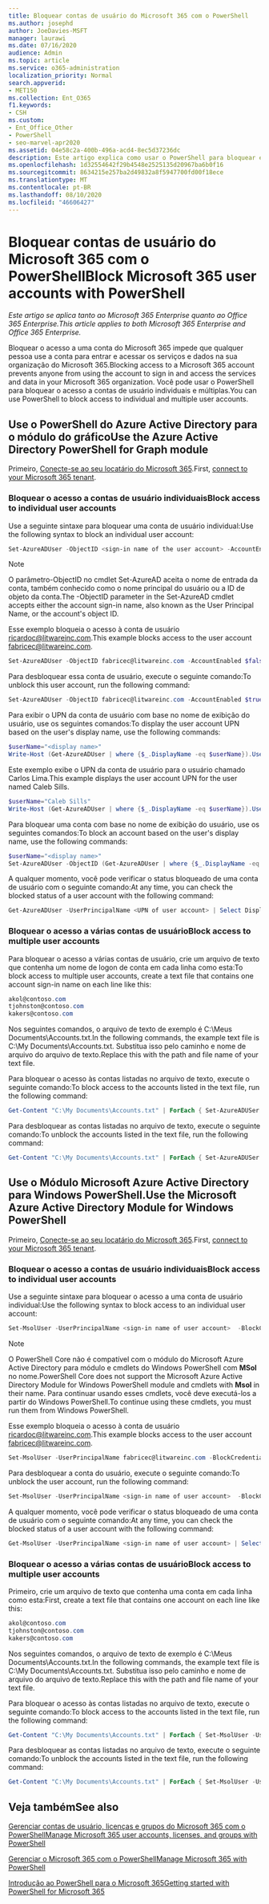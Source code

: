 ```yaml
---
title: Bloquear contas de usuário do Microsoft 365 com o PowerShell
ms.author: josephd
author: JoeDavies-MSFT
manager: laurawi
ms.date: 07/16/2020
audience: Admin
ms.topic: article
ms.service: o365-administration
localization_priority: Normal
search.appverid:
- MET150
ms.collection: Ent_O365
f1.keywords:
- CSH
ms.custom:
- Ent_Office_Other
- PowerShell
- seo-marvel-apr2020
ms.assetid: 04e58c2a-400b-496a-acd4-8ec5d37236dc
description: Este artigo explica como usar o PowerShell para bloquear e desbloquear o acesso às contas do Microsoft 365.
ms.openlocfilehash: 1d32554642f29b4548e2525135d20967ba6b0f16
ms.sourcegitcommit: 8634215e257ba2d49832a8f5947700fd00f18ece
ms.translationtype: MT
ms.contentlocale: pt-BR
ms.lasthandoff: 08/10/2020
ms.locfileid: "46606427"
---
```

# <a name="block-microsoft-365-user-accounts-with-powershell"></a><span data-ttu-id="a24d7-103">Bloquear contas de usuário do Microsoft 365 com o PowerShell</span><span class="sxs-lookup"><span data-stu-id="a24d7-103">Block Microsoft 365 user accounts with PowerShell</span></span>

<span data-ttu-id="a24d7-104">*Este artigo se aplica tanto ao Microsoft 365 Enterprise quanto ao Office 365 Enterprise.*</span><span class="sxs-lookup"><span data-stu-id="a24d7-104">*This article applies to both Microsoft 365 Enterprise and Office 365 Enterprise.*</span></span>

<span data-ttu-id="a24d7-105">Bloquear o acesso a uma conta do Microsoft 365 impede que qualquer pessoa use a conta para entrar e acessar os serviços e dados na sua organização do Microsoft 365.</span><span class="sxs-lookup"><span data-stu-id="a24d7-105">Blocking access to a Microsoft 365 account prevents anyone from using the account to sign in and access the services and data in your Microsoft 365 organization.</span></span> <span data-ttu-id="a24d7-106">Você pode usar o PowerShell para bloquear o acesso a contas de usuário individuais e múltiplas.</span><span class="sxs-lookup"><span data-stu-id="a24d7-106">You can use PowerShell to block access to individual and multiple user accounts.</span></span>

## <a name="use-the-azure-active-directory-powershell-for-graph-module"></a><span data-ttu-id="a24d7-107">Use o PowerShell do Azure Active Directory para o módulo do gráfico</span><span class="sxs-lookup"><span data-stu-id="a24d7-107">Use the Azure Active Directory PowerShell for Graph module</span></span>

<span data-ttu-id="a24d7-108">Primeiro, [Conecte-se ao seu locatário do Microsoft 365](connect-to-office-365-powershell.md#connect-with-the-azure-active-directory-powershell-for-graph-module).</span><span class="sxs-lookup"><span data-stu-id="a24d7-108">First, [connect to your Microsoft 365 tenant](connect-to-office-365-powershell.md#connect-with-the-azure-active-directory-powershell-for-graph-module).</span></span>
 
### <a name="block-access-to-individual-user-accounts"></a><span data-ttu-id="a24d7-109">Bloquear o acesso a contas de usuário individuais</span><span class="sxs-lookup"><span data-stu-id="a24d7-109">Block access to individual user accounts</span></span>

<span data-ttu-id="a24d7-110">Use a seguinte sintaxe para bloquear uma conta de usuário individual:</span><span class="sxs-lookup"><span data-stu-id="a24d7-110">Use the following syntax to block an individual user account:</span></span>
  
```powershell
Set-AzureADUser -ObjectID <sign-in name of the user account> -AccountEnabled $false
```

> [!NOTE]
> <span data-ttu-id="a24d7-111">O parâmetro-ObjectID no cmdlet Set-AzureAD aceita o nome de entrada da conta, também conhecido como o nome principal do usuário ou a ID de objeto da conta.</span><span class="sxs-lookup"><span data-stu-id="a24d7-111">The -ObjectID parameter in the Set-AzureAD cmdlet accepts either the account sign-in name, also known as the User Principal Name, or the account's object ID.</span></span> 
  
<span data-ttu-id="a24d7-112">Esse exemplo bloqueia o acesso à conta de usuário ricardoc@litwareinc.com.</span><span class="sxs-lookup"><span data-stu-id="a24d7-112">This example blocks access to the user account fabricec@litwareinc.com.</span></span>
  
```powershell
Set-AzureADUser -ObjectID fabricec@litwareinc.com -AccountEnabled $false
```

<span data-ttu-id="a24d7-113">Para desbloquear essa conta de usuário, execute o seguinte comando:</span><span class="sxs-lookup"><span data-stu-id="a24d7-113">To unblock this user account, run the following command:</span></span>
  
```powershell
Set-AzureADUser -ObjectID fabricec@litwareinc.com -AccountEnabled $true
```

<span data-ttu-id="a24d7-114">Para exibir o UPN da conta de usuário com base no nome de exibição do usuário, use os seguintes comandos:</span><span class="sxs-lookup"><span data-stu-id="a24d7-114">To display the user account UPN based on the user's display name, use the following commands:</span></span>
  
```powershell
$userName="<display name>"
Write-Host (Get-AzureADUser | where {$_.DisplayName -eq $userName}).UserPrincipalName

```

<span data-ttu-id="a24d7-115">Este exemplo exibe o UPN da conta de usuário para o usuário chamado Carlos Lima.</span><span class="sxs-lookup"><span data-stu-id="a24d7-115">This example displays the user account UPN for the user named Caleb Sills.</span></span>
  
```powershell
$userName="Caleb Sills"
Write-Host (Get-AzureADUser | where {$_.DisplayName -eq $userName}).UserPrincipalName
```

<span data-ttu-id="a24d7-116">Para bloquear uma conta com base no nome de exibição do usuário, use os seguintes comandos:</span><span class="sxs-lookup"><span data-stu-id="a24d7-116">To block an account based on the user's display name, use the following commands:</span></span>
  
```powershell
$userName="<display name>"
Set-AzureADUser -ObjectID (Get-AzureADUser | where {$_.DisplayName -eq $userName}).UserPrincipalName -AccountEnabled $false

```

<span data-ttu-id="a24d7-117">A qualquer momento, você pode verificar o status bloqueado de uma conta de usuário com o seguinte comando:</span><span class="sxs-lookup"><span data-stu-id="a24d7-117">At any time, you can check the blocked status of a user account with the following command:</span></span>
  
```powershell
Get-AzureADUser -UserPrincipalName <UPN of user account> | Select DisplayName,AccountEnabled
```

### <a name="block-access-to-multiple-user-accounts"></a><span data-ttu-id="a24d7-118">Bloquear o acesso a várias contas de usuário</span><span class="sxs-lookup"><span data-stu-id="a24d7-118">Block access to multiple user accounts</span></span>

<span data-ttu-id="a24d7-119">Para bloquear o acesso a várias contas de usuário, crie um arquivo de texto que contenha um nome de logon de conta em cada linha como esta:</span><span class="sxs-lookup"><span data-stu-id="a24d7-119">To block access to multiple user accounts, create a text file that contains one account sign-in name on each line like this:</span></span>
    
  ```powershell
akol@contoso.com
tjohnston@contoso.com
kakers@contoso.com
  ```

<span data-ttu-id="a24d7-120">Nos seguintes comandos, o arquivo de texto de exemplo é C:\Meus Documents\Accounts.txt.</span><span class="sxs-lookup"><span data-stu-id="a24d7-120">In the following commands, the example text file is C:\My Documents\Accounts.txt.</span></span> <span data-ttu-id="a24d7-121">Substitua isso pelo caminho e nome de arquivo do arquivo de texto.</span><span class="sxs-lookup"><span data-stu-id="a24d7-121">Replace this with the path and file name of your text file.</span></span>
  
<span data-ttu-id="a24d7-122">Para bloquear o acesso às contas listadas no arquivo de texto, execute o seguinte comando:</span><span class="sxs-lookup"><span data-stu-id="a24d7-122">To block access to the accounts listed in the text file, run the following command:</span></span>
    
```powershell
Get-Content "C:\My Documents\Accounts.txt" | ForEach { Set-AzureADUSer -ObjectID $_ -AccountEnabled $false }
```

<span data-ttu-id="a24d7-123">Para desbloquear as contas listadas no arquivo de texto, execute o seguinte comando:</span><span class="sxs-lookup"><span data-stu-id="a24d7-123">To unblock the accounts listed in the text file, run the following command:</span></span>
    
```powershell
Get-Content "C:\My Documents\Accounts.txt" | ForEach { Set-AzureADUSer -ObjectID $_ -AccountEnabled $true }
```

## <a name="use-the-microsoft-azure-active-directory-module-for-windows-powershell"></a><span data-ttu-id="a24d7-124">Use o Módulo Microsoft Azure Active Directory para Windows PowerShell.</span><span class="sxs-lookup"><span data-stu-id="a24d7-124">Use the Microsoft Azure Active Directory Module for Windows PowerShell</span></span>

<span data-ttu-id="a24d7-125">Primeiro, [Conecte-se ao seu locatário do Microsoft 365](connect-to-office-365-powershell.md#connect-with-the-microsoft-azure-active-directory-module-for-windows-powershell).</span><span class="sxs-lookup"><span data-stu-id="a24d7-125">First, [connect to your Microsoft 365 tenant](connect-to-office-365-powershell.md#connect-with-the-microsoft-azure-active-directory-module-for-windows-powershell).</span></span>
    
### <a name="block-access-to-individual-user-accounts"></a><span data-ttu-id="a24d7-126">Bloquear o acesso a contas de usuário individuais</span><span class="sxs-lookup"><span data-stu-id="a24d7-126">Block access to individual user accounts</span></span>

<span data-ttu-id="a24d7-127">Use a seguinte sintaxe para bloquear o acesso a uma conta de usuário individual:</span><span class="sxs-lookup"><span data-stu-id="a24d7-127">Use the following syntax to block access to an individual user account:</span></span>
  
```powershell
Set-MsolUser -UserPrincipalName <sign-in name of user account>  -BlockCredential $true
```

>[!Note]
><span data-ttu-id="a24d7-128">O PowerShell Core não é compatível com o módulo do Microsoft Azure Active Directory para módulo e cmdlets do Windows PowerShell com **MSol** no nome.</span><span class="sxs-lookup"><span data-stu-id="a24d7-128">PowerShell Core does not support the Microsoft Azure Active Directory Module for Windows PowerShell module and cmdlets with **Msol** in their name.</span></span> <span data-ttu-id="a24d7-129">Para continuar usando esses cmdlets, você deve executá-los a partir do Windows PowerShell.</span><span class="sxs-lookup"><span data-stu-id="a24d7-129">To continue using these cmdlets, you must run them from Windows PowerShell.</span></span>
>

<span data-ttu-id="a24d7-130">Esse exemplo bloqueia o acesso à conta de usuário ricardoc@litwareinc.com.</span><span class="sxs-lookup"><span data-stu-id="a24d7-130">This example blocks access to the user account fabricec@litwareinc.com.</span></span>
  
```powershell
Set-MsolUser -UserPrincipalName fabricec@litwareinc.com -BlockCredential $true
```

<span data-ttu-id="a24d7-131">Para desbloquear a conta do usuário, execute o seguinte comando:</span><span class="sxs-lookup"><span data-stu-id="a24d7-131">To unblock the user account, run the following command:</span></span>
  
```powershell
Set-MsolUser -UserPrincipalName <sign-in name of user account>  -BlockCredential $false
```

<span data-ttu-id="a24d7-132">A qualquer momento, você pode verificar o status bloqueado de uma conta de usuário com o seguinte comando:</span><span class="sxs-lookup"><span data-stu-id="a24d7-132">At any time, you can check the blocked status of a user account with the following command:</span></span>
  
```powershell
Get-MsolUser -UserPrincipalName <sign-in name of user account> | Select DisplayName,BlockCredential
```

### <a name="block-access-to-multiple-user-accounts"></a><span data-ttu-id="a24d7-133">Bloquear o acesso a várias contas de usuário</span><span class="sxs-lookup"><span data-stu-id="a24d7-133">Block access to multiple user accounts</span></span>

<span data-ttu-id="a24d7-134">Primeiro, crie um arquivo de texto que contenha uma conta em cada linha como esta:</span><span class="sxs-lookup"><span data-stu-id="a24d7-134">First, create a text file that contains one account on each line like this:</span></span>
    
```powershell
akol@contoso.com
tjohnston@contoso.com
kakers@contoso.com
```

<span data-ttu-id="a24d7-135">Nos seguintes comandos, o arquivo de texto de exemplo é C:\Meus Documents\Accounts.txt.</span><span class="sxs-lookup"><span data-stu-id="a24d7-135">In the following commands, the example text file is C:\My Documents\Accounts.txt.</span></span> <span data-ttu-id="a24d7-136">Substitua isso pelo caminho e nome de arquivo do arquivo de texto.</span><span class="sxs-lookup"><span data-stu-id="a24d7-136">Replace this with the path and file name of your text file.</span></span>
    
<span data-ttu-id="a24d7-137">Para bloquear o acesso às contas listadas no arquivo de texto, execute o seguinte comando:</span><span class="sxs-lookup"><span data-stu-id="a24d7-137">To block access to the accounts listed in the text file, run the following command:</span></span>
    
  ```powershell
  Get-Content "C:\My Documents\Accounts.txt" | ForEach { Set-MsolUser -UserPrincipalName $_ -BlockCredential $true }
  ```
<span data-ttu-id="a24d7-138">Para desbloquear as contas listadas no arquivo de texto, execute o seguinte comando:</span><span class="sxs-lookup"><span data-stu-id="a24d7-138">To unblock the accounts listed in the text file, run the following command:</span></span>
    
  ```powershell
  Get-Content "C:\My Documents\Accounts.txt" | ForEach { Set-MsolUser -UserPrincipalName $_ -BlockCredential $false }
  ```

## <a name="see-also"></a><span data-ttu-id="a24d7-139">Veja também</span><span class="sxs-lookup"><span data-stu-id="a24d7-139">See also</span></span>

[<span data-ttu-id="a24d7-140">Gerenciar contas de usuário, licenças e grupos do Microsoft 365 com o PowerShell</span><span class="sxs-lookup"><span data-stu-id="a24d7-140">Manage Microsoft 365 user accounts, licenses, and groups with PowerShell</span></span>](manage-user-accounts-and-licenses-with-office-365-powershell.md)
  
[<span data-ttu-id="a24d7-141">Gerenciar o Microsoft 365 com o PowerShell</span><span class="sxs-lookup"><span data-stu-id="a24d7-141">Manage Microsoft 365 with PowerShell</span></span>](manage-office-365-with-office-365-powershell.md)
  
[<span data-ttu-id="a24d7-142">Introdução ao PowerShell para o Microsoft 365</span><span class="sxs-lookup"><span data-stu-id="a24d7-142">Getting started with PowerShell for Microsoft 365</span></span>](getting-started-with-office-365-powershell.md)
